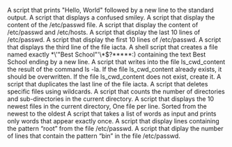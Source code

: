 A script that prints "Hello, World" followed by a new line to the standard output.
A script that displays a confused smiley.
A script that display the content of the /etc/passwd file.
A script that display the content of /etc/passwd and /etc/hosts.
A script that display the last 10 lines of /etc/passwd.
A script that display the first 10 lines of /etc/passwd.
A script that displays the third line of the file iacta.
A shell script that creates a file named exactly \*\\'"Best School"\'\\*$\?\*\*\*\*\*:) containing the text Best School ending by a new line.
A script that writes into the file ls_cwd_content the result of the command ls -la. If the file ls_cwd_content already exists, it should be overwritten. If the file ls_cwd_content does not exist, create it.
A script that duplicates the last line of the file iacta.
A script that deletes specific files using wildcards.
A script that counts the number of directories and sub-directories in the current directory.
A script that displays the 10 newest files in the current directory, One file per line. Sorted from the newest to the oldest
A script that takes a list of words as input and prints only words that appear exactly once.
A script that display lines containing the pattern “root” from the file /etc/passwd.
A script that diplay the number of lines that contain the pattern “bin” in the file /etc/passwd.
